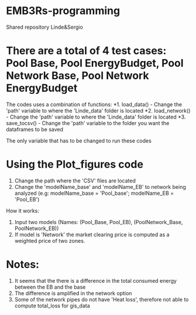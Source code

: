 # EMB3Rs-programming
Shared repository Linde&amp;Sergio


# There are a total of 4 test cases: Pool Base, Pool EnergyBudget, Pool Network Base, Pool Network EnergyBudget

The codes uses a combination of functions: 
*1. load_data()
	- Change the 'path' variable to where the 'Linde_data' folder is located
*2. load_network() 	
	- Change the 'path' variable to where the 'Linde_data' folder is located
*3. save_tocsv()
	- Change the 'path' variable to the folder you want the dataframes to be saved

The only variable that has to be changed to run these codes 

# Using the Plot_figures code


1. Change the path where the 'CSV' files are located
2. Change the 'modelName_base' and 'modelName_EB' to network being analyzed
	(e.g: modelName_base = 'Pool_base'; modelName_EB = 'Pool_EB')


How it works:
1. Input two models (Names: (Pool_Base, Pool_EB), (PoolNetwork_Base, PoolNetwork_EB))
2. If model is 'Network' the market clearing price is computed as a weighted price of two zones.

# Notes:
1. It seems that the there is a difference in the total consumed energy between the EB and the base
2. The difference is amplified in the network option
3. Some of the network pipes do not have 'Heat loss', therefore not able to compute total_loss for gis_data
